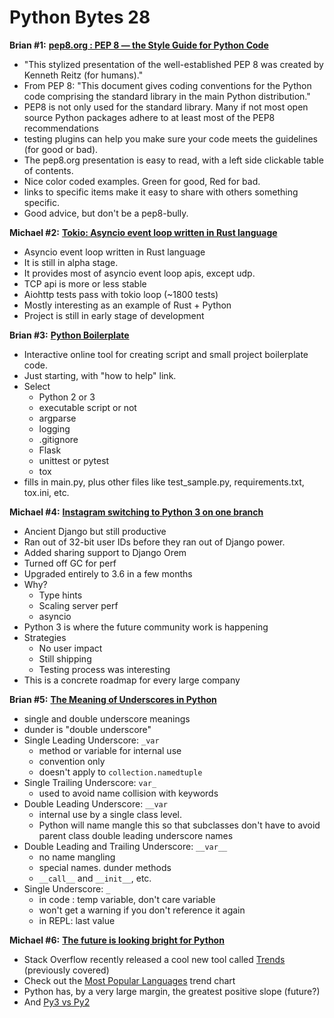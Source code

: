 # Python Bytes 28
**Brian #1:**  [**pep8.org : PEP 8 — the Style Guide for Python Code**](http://pep8.org/)

- "This stylized presentation of the well-established PEP 8 was created by Kenneth Reitz (for humans)."
- From PEP 8: "This document gives coding conventions for the Python code comprising the standard library in the main Python distribution."
- PEP8 is not only used for the standard library. Many if not most open source Python packages adhere to at least most of the PEP8 recommendations
- testing plugins can help you make sure your code meets the guidelines (for good or bad).
- The pep8.org presentation is easy to read, with a left side clickable table of contents.
- Nice color coded examples. Green for good, Red for bad.
- links to specific items make it easy to share with others something specific.
- Good advice, but don't be a pep8-bully.
  

**Michael #2:** [**Tokio: Asyncio event loop written in Rust language**](https://pypi.python.org/pypi/tokio)

- Asyncio event loop written in Rust language
- It is still in alpha stage. 
- It provides most of asyncio event loop apis, except udp. 
- TCP api is more or less stable
- Aiohttp tests pass with tokio loop (~1800 tests)
- Mostly interesting as an example of Rust + Python
- Project is still in early stage of development

**Brian #3:** [**Python Boilerplate**](https://www.python-boilerplate.com)

- Interactive online tool for creating script and small project boilerplate code.
- Just starting, with "how to help" link.
- Select
  - Python 2 or 3
  - executable script or not
  - argparse
  - logging
  - .gitignore
  - Flask
  - unittest or pytest
  - tox
- fills in main.py, plus other files like test_sample.py, requirements.txt, tox.ini, etc.

**Michael #4:** [**Instagram switching to Python 3 on one branch**](https://www.youtube.com/watch?v=66XoCk79kjM)

- Ancient Django but still productive
- Ran out of 32-bit user IDs before they ran out of Django power. 
- Added sharing support to Django Orem
- Turned off GC for perf
- Upgraded entirely to 3.6 in a few months
- Why?
  - Type hints
  - Scaling server perf
  - asyncio
- Python 3 is where the future community work is happening 
- Strategies 
  - No user impact
  - Still shipping
  - Testing process was interesting
-  This is a concrete roadmap for every large company

**Brian #5:** [**The Meaning of Underscores in Python**](https://dbader.org/blog/meaning-of-underscores-in-python) 

  - single and double underscore meanings
  - dunder is "double underscore"
- Single Leading Underscore: `_var`
  - method or variable for internal use
  - convention only
  - doesn't apply to `collection.namedtuple`
- Single Trailing Underscore: `var_`
  - used to avoid name collision with keywords
- Double Leading Underscore: `__var`
  - internal use by a single class level.
  - Python will name mangle this so that subclasses don't have to avoid parent class double leading underscore names
- Double Leading and Trailing Underscore: `__var__`
  - no name mangling
  - special names. dunder methods
  - `__call__` and `__init__`, etc.
- Single Underscore: `_`
  - in code : temp variable, don't care variable
  - won't get a warning if you don't reference it again
  - in REPL: last value

**Michael #6:** [**The future is looking bright for Python**](https://medium.com/@trstringer/the-future-is-looking-bright-for-python-95a748a4ef3e)

- Stack Overflow recently released a cool new tool called [Trends](https://insights.stackoverflow.com/trends) (previously covered)
- Check out the [Most Popular Languages](https://insights.stackoverflow.com/trends?utm_source=so-owned&utm_medium=blog&utm_campaign=trends&utm_content=blog-link&tags=java%2Cc%2Cc%2B%2B%2Cpython%2Cc%23%2Cvb.net%2Cjavascript%2Cassembly%2Cphp%2Cperl%2Cruby%2Cswift%2Cr%2Cobjective-c) trend chart
- Python has, by a very large margin, the greatest positive slope (future?)
- And [Py3 vs Py2](https://insights.stackoverflow.com/trends?tags=python-2.7%2Cpython-3.x)

